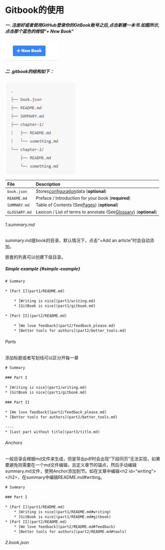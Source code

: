 # Gitbook的使用

##### 一. 注册好或者使用GitHub登录你的GitBook账号之后,点击新建一本书.如图所示,点击那个蓝色的按钮"+ New Book"

![](/assets/import.png)

##### 二 .gitbook的结构如下：

![](/assets/import2.png)

| **File** | **Description** |
| :--- | :--- |
| `book.json` | Stores[configuration](https://toolchain.gitbook.com/config.html)data \(**optional**\) |
| `README.md` | Preface / Introduction for your book \(**required**\) |
| `SUMMARY.md` | Table of Contents \(See[Pages](https://toolchain.gitbook.com/pages.html)\) \(**optional**\) |
| `GLOSSARY.md` | Lexicon / List of terms to annotate \(See[Glossary](https://toolchain.gitbook.com/lexicon.html)\) \(**optional**\) |

###### 1.summary.md

summary.md是book的目录，默认情况下，点击“+Add an article”时会自动添加。

嵌套的列表可以创建下级目录。

##### Simple example {#simple-example}

```
# Summary

* [Part I](part1/README.md)

    * [Writing is nice](part1/writing.md)
    * [GitBook is nice](part1/gitbook.md)

* [Part II](part2/README.md)

    * [We love feedback](part2/feedback_please.md)
    * [Better tools for authors](part2/better_tools.md)
```

###### Parts

添加标题或者写划线可以区分开每一章

```
# Summary

### Part I

* [Writing is nice](part1/writing.md)
* [GitBook is nice](part1/gitbook.md)

### Part II

* [We love feedback](part2/feedback_please.md)
* [Better tools for authors](part2/better_tools.md)

----
* [Last part without title](part3/title.md)
```

######  Anchors

一般目录会根据md文件来生成，但是导出pdf时会出现“下段同页”无法实现，如果要避免则需要在一个md文件编辑，且定义章节的锚点，然后手动编辑summary.md文件，使用Anchor添加到节。如在文章中编辑&lt;h2 id="writing"&gt;&lt;/h2&gt;，在summary中编辑README.md\#writing。

```
# Summary

### Part I

* [Part I](part1/README.md)
    * [Writing is nice](part1/README.md#writing)
    * [GitBook is nice](part1/README.md#gitbook)
* [Part II](part2/README.md)
    * [We love feedback](part2/README.md#feedback)
    * [Better tools for authors](part2/README.md#tools)
```

###### 2.book.json





